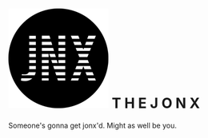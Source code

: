 ![jonx logo](images/Jonx_logo200.png "jonx logo") T H E J O N X
=======

Someone's gonna get jonx'd. Might as well be you.


